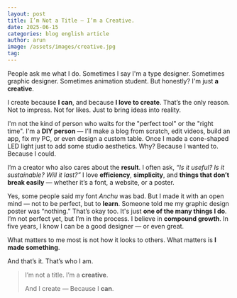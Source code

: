 ```yaml
---
layout: post
title: I’m Not a Title — I’m a Creative.
date: 2025-06-15
categories: blog english article
author: arun
image: /assets/images/creative.jpg
tag: 
---
```

People ask me what I do. Sometimes I say I'm a type designer. Sometimes graphic designer. Sometimes animation student. But honestly? I'm just **a creative**.

I create because **I can**, and because **I love to create**. That’s the only reason. Not to impress. Not for likes. Just to bring ideas into reality.

I'm not the kind of person who waits for the "perfect tool" or the "right time". I'm a **DIY person** — I’ll make a blog from scratch, edit videos, build an app, fix my PC, or even design a custom table. Once I made a cone-shaped LED light just to add some studio aesthetics. Why? Because I wanted to. Because I could.

I’m a creator who also cares about the **result**. I often ask, *“Is it useful? Is it sustainable? Will it last?”* I love **efficiency**, **simplicity**, and **things that don’t break easily** — whether it’s a font, a website, or a poster.

Yes, some people said my font *Anchu* was bad. But I made it with an open mind — not to be perfect, but to **learn**. Someone told me my graphic design poster was “nothing.” That’s okay too. It's just **one of the many things I do**. I’m not perfect yet, but I’m in the process. I believe in **compound growth**. In five years, I know I can be a good designer — or even great.

What matters to me most is not how it looks to others. What matters is **I made something**.

And that’s it.
That’s who I am.

> I’m not a title. I’m a **creative**.
>
> And I create — Because I **can**.